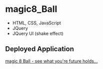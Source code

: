# magic8_Ball

- HTML, CSS, JavaScript
- JQuery
- JQuery UI (shake effect)

## Deployed Application
[magic 8 Ball - see what you're future holds...](https://nicolegeorge.github.io/magic8_ball_app/)